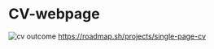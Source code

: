 # CV-webpage
![cv outcome](https://github.com/user-attachments/assets/75592267-7de8-40d4-ac90-6d3ba24531a7)
https://roadmap.sh/projects/single-page-cv

